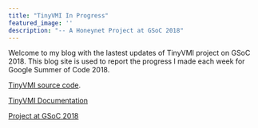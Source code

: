 ```yaml
---
title: "TinyVMI In Progress"
featured_image: ''
description: "-- A Honeynet Project at GSoC 2018"
---
```

Welcome to my blog with the lastest updates of TinyVMI project on GSoC 2018.
This blog site is used to report the progress I made each week for Google Summer of Code 2018.

   [TinyVMI source code](https://github.com/tinyvmi/tinyvmi).

   [TinyVMI Documentation](https://tinyvmi.github.io)

   [Project at GSoC 2018](https://summerofcode.withgoogle.com/projects/#5844979558121472)
